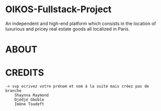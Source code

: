 # OIKOS-Fullstack-Project
An independent and high-end platform which consists in the location of luxurious and pricey real estate goods all localized in Paris.
# ABOUT
# CREDITS 
    -> svp ecrivez votre prénom et nom à la suite mais créez pas de branche
        Shaynna Raymond
        Djédjé Gboble
        Imène Toudeft

